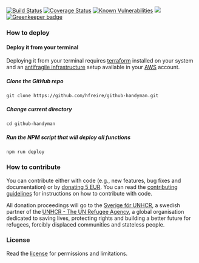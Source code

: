 #

[![Build Status](https://travis-ci.org/hfreire/github-handyman.svg?branch=master)](https://travis-ci.org/hfreire/github-handyman)
[![Coverage Status](https://coveralls.io/repos/github/hfreire/github-handyman/badge.svg?branch=master)](https://coveralls.io/github/hfreire/github-handyman?branch=master)
[![Known Vulnerabilities](https://snyk.io/test/github/hfreire/github-handyman/badge.svg)](https://snyk.io/test/github/hfreire/github-handyman)
[![](https://img.shields.io/github/release/hfreire/github-handyman.svg)](https://github.com/hfreire/github-handyman/releases) [![Greenkeeper badge](https://badges.greenkeeper.io/hfreire/github-handyman.svg)](https://greenkeeper.io/)

>

### How to deploy

#### Deploy it from your terminal
Deploying it from your terminal requires [terraform](https://www.terraform.io) installed on your system and an [antifragile infrastructure](https://github.com/antifragile-systems/antifragile-infrastructure) setup available in your [AWS](https://aws.amazon.com) account.

##### Clone the GitHub repo
```
git clone https://github.com/hfreire/github-handyman.git
```

##### Change current directory
```
cd github-handyman
```

##### Run the NPM script that will deploy all functions
```
npm run deploy
```

### How to contribute
You can contribute either with code (e.g., new features, bug fixes and documentation) or by [donating 5 EUR](https://paypal.me/hfreire/5). You can read the [contributing guidelines](CONTRIBUTING.md) for instructions on how to contribute with code. 

All donation proceedings will go to the [Sverige för UNHCR](https://sverigeforunhcr.se), a swedish partner of the [UNHCR - The UN Refugee Agency](http://www.unhcr.org), a global organisation dedicated to saving lives, protecting rights and building a better future for refugees, forcibly displaced communities and stateless people.

### License
Read the [license](./LICENSE.md) for permissions and limitations.
